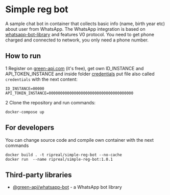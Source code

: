# Simple reg bot

A sample chat bot in container that collects basic info (name, birth year etc) about user from WhatsApp. The WhatsApp integration is based on [whatsapp-bot-library](https://github.com/green-api/whatsapp-bot) and features V0 protocol. You need to get phone charged and connected to network, you only need a phone number. 

## How to run

1 Register on [green-api.com](https://green-api.com/) (it's free), get own ID_INSTANCE and  API_TOKEN_INSTANCE and inside folder [credentials](credentials) put file also called ``credentials`` with the next content: 
```
ID_INSTANCE=00000
API_TOKEN_INSTANCE=0000000000000000000000000000000000000
```
2 Clone the repository and run commands:
```
docker-compose up
```

## For developers

You can change source code and compile own container with the next commands

```
docker build . -t ripreal/simple-reg-bot --no-cache
docker run  --name ripreal/simple-reg-bot:1.0.1
```

## Third-party libraries

* [@green-api/whatsapp-bot](https://github.com/green-api/whatsapp-bot) - a WhatsApp bot library